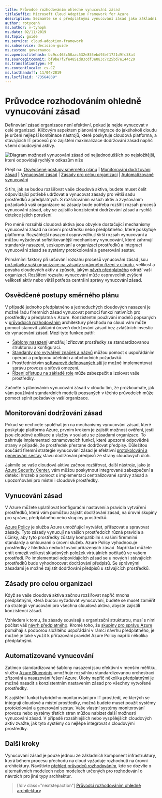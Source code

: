 ```yaml
---
title: Průvodce rozhodováním ohledně vynucování zásad
titleSuffix: Microsoft Cloud Adoption Framework for Azure
description: Seznamte se s předplatnými vynucování zásad jako základní prioritou návrhu při migraci do Azure.
author: rotycenh
ms.author: v-tyhopk
ms.date: 02/11/2019
ms.topic: guide
ms.service: cloud-adoption-framework
ms.subservice: decision-guide
ms.custom: governance
ms.openlocfilehash: bc9cc463c50aac532e855ebd93ef1721d9fc38a4
ms.sourcegitcommit: bf9be7f2fe4851d83cdf3e083c7c25bd7e144c20
ms.translationtype: HT
ms.contentlocale: cs-CZ
ms.lasthandoff: 11/04/2019
ms.locfileid: "73564839"
---
```

# <a name="policy-enforcement-decision-guide"></a>Průvodce rozhodováním ohledně vynucování zásad

Definování zásad organizace není efektivní, pokud je nejde vynucovat v celé organizaci. Klíčovým aspektem plánování migrace do jakéhokoli cloudu je určení nejlepší kombinace nástrojů, které poskytuje cloudová platforma, a stávajících IT procesů pro zajištění maximalizace dodržování zásad napříč všemi cloudovými aktivy.

![Diagram možností vynucování zásad od nejjednodušších po nejsložitější, které odpovídají rychlým odkazům níže](../../_images/decision-guides/decision-guide-policy-enforcement.png)

Přejít na: [Osvědčené postupy směrného plánu](#baseline-best-practices) | [Monitorování dodržování zásad](#policy-compliance-monitoring) | [Vynucování zásad](#policy-enforcement) | [Zásady pro celou organizaci](#cross-organization-policy) | [Automatizované vynucování](#automated-enforcement)

S tím, jak se budou rozšiřovat vaše cloudová aktiva, budete muset čelit odpovídající potřebě udržovat a vynucovat zásady pro větší sadu prostředků a předplatných. S rozšiřováním vašich aktiv a zvyšováním požadavků vaší organizace na zásady bude potřeba rozšířit rozsah procesů vynucování zásad, aby se zajistilo konzistentní dodržování zásad a rychlá detekce jejich porušení.

Pro méně rozsáhlá cloudová aktiva jsou obvykle dostačující mechanismy vynucování zásad na úrovni prostředku nebo předplatného, které poskytuje platforma. Rozsáhlejší nasazení ospravedlňují širší rozsah vynucování a můžou vyžadovat sofistikovanější mechanismy vynucování, které zahrnují standardy nasazení, seskupování a organizaci prostředků a integraci vynucování zásad se systémy protokolování a generování sestav.

Primárními faktory při určování rozsahu procesů vynucování zásad jsou [požadavky vaší organizace na zásady správného řízení v cloudu](../../govern/index.md), velikost a povaha cloudových aktiv a způsob, jakým [návrh předplatného](../subscriptions/index.md) odráží vaši organizaci. Rozšíření rozsahu vynucování může ospravedlnit zvýšení velikosti aktiv nebo větší potřeba centrální správy vynucování zásad.

## <a name="baseline-best-practices"></a>Osvědčené postupy směrného plánu

V případě jednoho předplatného a jednoduchých cloudových nasazení je možné řadu firemních zásad vynucovat pomocí funkcí nativních pro prostředky a předplatná v Azure. Konzistentní používání modelů popsaných v [průvodcích rozhodováním](../index.md) architektury přechodu na cloud vám může pomoct stanovit základní úroveň dodržování zásad bez zvláštních investic do vynucování zásad. Mezi tyto funkce patří:

- [Šablony nasazení](../resource-consistency/index.md) umožňují zřizovat prostředky se standardizovanou strukturou a konfigurací.
- [Standardy pro vytváření značek a názvů](../resource-tagging/index.md) můžou pomoct s uspořádáním operací a podporou účetních a obchodních požadavků.
- Prostřednictvím [softwarově definovaných sítí](../software-defined-network/index.md) je možné implementovat správu provozu a síťová omezení.
- [Řízení přístupu na základě role](../identity/index.md) může zabezpečit a izolovat vaše prostředky.

Začněte s plánováním vynucování zásad v cloudu tím, že prozkoumáte, jak vám používání standardních modelů popsaných v těchto průvodcích může pomoct splnit požadavky vaší organizace.

## <a name="policy-compliance-monitoring"></a>Monitorování dodržování zásad

Pokud se nechcete spoléhat jen na mechanismy vynucování zásad, které poskytuje platforma Azure, prvním krokem je zajistit možnost ověření, jestli jsou cloudové aplikace a služby v souladu se zásadami organizace. To zahrnuje implementaci oznamovacích funkcí, které upozorní odpovědné strany v případě, že prostředek přestane dodržovat předpisy. Důležitou součástí firemní strategie vynucování zásad je efektivní [protokolování a generování sestav](../logging-and-reporting/index.md) stavu dodržování předpisů ze strany cloudových úloh.

Jakmile se vaše cloudová aktiva začnou rozšiřovat, další nástroje, jako je [Azure Security Center](https://docs.microsoft.com/azure/security-center), vám můžou poskytnout integrované zabezpečení a detekci hrozeb a pomoct s implementací centralizované správy zásad a upozorňování pro místní i cloudové prostředky.

## <a name="policy-enforcement"></a>Vynucování zásad

V Azure můžete uplatňovat konfigurační nastavení a pravidla vytváření prostředků, která vám pomůžou zajistit dodržování zásad, na úrovni skupiny pro správu, předplatného nebo skupiny prostředků.

[Azure Policy](https://docs.microsoft.com/azure/governance/policy/overview) je služba Azure umožňující vytvářet, přiřazovat a spravovat zásady. Tyto zásady vynucují na vašich prostředcích různá pravidla a účinky, aby tyto prostředky zůstaly kompatibilní s vašimi firemními standardy a smlouvami o úrovni služeb. Azure Policy vyhodnocuje prostředky z hlediska nedodržování přiřazených zásad. Například můžete chtít omezit velikost skladových položek virtuálních počítačů ve vašem prostředí. Po implementaci odpovídajících zásad se u nových i stávajících prostředků bude vyhodnocovat dodržování předpisů. Se správnými zásadami je možné zajistit dodržování předpisů u stávajících prostředků.

## <a name="cross-organization-policy"></a>Zásady pro celou organizaci

Když se vaše cloudová aktiva začnou rozšiřovat napříč mnoha předplatnými, která budou vyžadovat vynucování, budete se muset zaměřit na strategii vynucování pro všechna cloudová aktiva, abyste zajistili konzistenci zásad.

Vzhledem k tomu, že zásady souvisejí s organizační strukturou, musí s nimi počítat váš [návrh předplatného](../subscriptions/index.md). Kromě toho, že [skupiny pro správu Azure](../../ready/azure-best-practices/scaling-subscriptions.md#manage-multiple-subscriptions) pomáhají s podporou složitého uspořádání v rámci návrhu předplatného, je možné je také využít k přiřazování pravidel Azure Policy napříč několika předplatnými.

## <a name="automated-enforcement"></a>Automatizované vynucování

Zatímco standardizované šablony nasazení jsou efektivní v menším měřítku, služba [Azure Blueprints](https://docs.microsoft.com/azure/governance/blueprints/overview) umožňuje rozsáhlou standardizovanou orchestraci zřizování a nasazování řešení Azure. Úlohy napříč několika předplatnými je možné nasadit s konzistentním nastavením zásad pro všechny vytvořené prostředky.

K zajištění funkcí hybridního monitorování pro IT prostředí, ve kterých se integrují cloudové a místní prostředky, možná budete muset použít systémy protokolování a generování sestav. Vaše vlastní systémy monitorování provozu nebo systémy třetích stran můžou nabízet další možnosti vynucování zásad. V případě rozsáhlejších nebo vyspělejších cloudových aktiv zvažte, jak tyto systémy co nejlépe integrovat s cloudovými prostředky.

## <a name="next-steps"></a>Další kroky

Vynucování zásad je pouze jednou ze základních komponent infrastruktury, která během procesu přechodu na cloud vyžaduje rozhodnutí na úrovni architektury. Navštivte [přehled průvodců rozhodováním](../index.md), kde se dozvíte o alternativních modelech nebo modelech určených pro rozhodování o návrzích pro jiné typy architektur.

> [!div class="nextstepaction"]
> [Průvodci rozhodováním ohledně architektury](../index.md)
